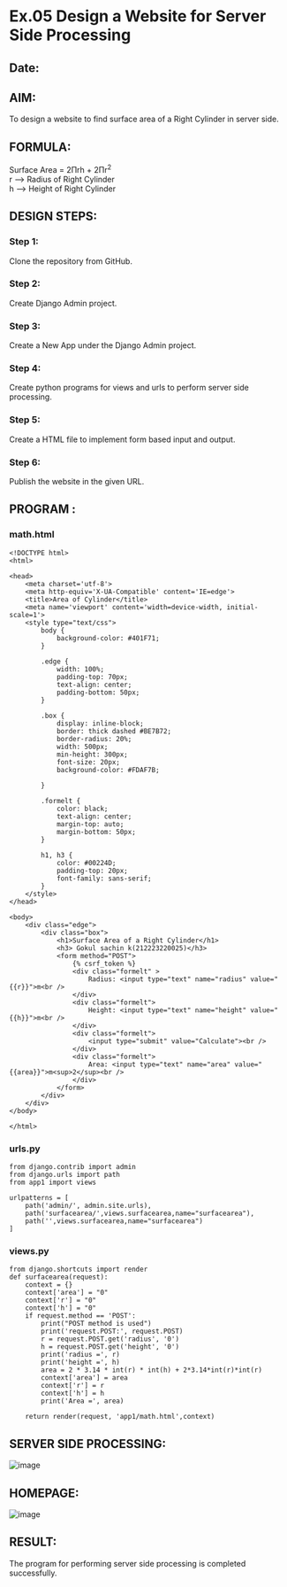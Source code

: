 # Ex.05 Design a Website for Server Side Processing
## Date:
## AIM:
To design a website to find surface area of a Right Cylinder in server side.
## FORMULA:
Surface Area = 2Πrh + 2Πr<sup>2</sup>
<br>r --> Radius of Right Cylinder
<br>h --> Height of Right Cylinder
## DESIGN STEPS:
### Step 1:
Clone the repository from GitHub.
### Step 2:
Create Django Admin project.
### Step 3:
Create a New App under the Django Admin project.
### Step 4:
Create python programs for views and urls to perform server side processing.
### Step 5:
Create a HTML file to implement form based input and output.
### Step 6:
Publish the website in the given URL.
## PROGRAM :
### math.html
```
<!DOCTYPE html>
<html>

<head>
    <meta charset='utf-8'>
    <meta http-equiv='X-UA-Compatible' content='IE=edge'>
    <title>Area of Cylinder</title>
    <meta name='viewport' content='width=device-width, initial-scale=1'>
    <style type="text/css">
        body {
            background-color: #401F71;
        }

        .edge {
            width: 100%;
            padding-top: 70px;
            text-align: center;
            padding-bottom: 50px;
        }

        .box {
            display: inline-block;
            border: thick dashed #BE7B72;
            border-radius: 20%;
            width: 500px;
            min-height: 300px;
            font-size: 20px;
            background-color: #FDAF7B;
            
        }

        .formelt {
            color: black;
            text-align: center;
            margin-top: auto;
            margin-bottom: 50px;
        }

        h1, h3 {
            color: #00224D;
            padding-top: 20px;
            font-family: sans-serif;
        }
    </style>
</head>

<body>
    <div class="edge">
        <div class="box">
            <h1>Surface Area of a Right Cylinder</h1>
            <h3> Gokul sachin k(212223220025)</h3>
            <form method="POST">
                {% csrf_token %}
                <div class="formelt" >
                    Radius: <input type="text" name="radius" value="{{r}}">m<br />
                </div>
                <div class="formelt">
                    Height: <input type="text" name="height" value="{{h}}">m<br />
                </div>
                <div class="formelt">
                    <input type="submit" value="Calculate"><br />
                </div>
                <div class="formelt">
                    Area: <input type="text" name="area" value="{{area}}">m<sup>2</sup><br />
                </div>
            </form>
        </div>
    </div>
</body>

</html>
```
### urls.py
```
from django.contrib import admin
from django.urls import path
from app1 import views

urlpatterns = [
    path('admin/', admin.site.urls),
    path('surfacearea/',views.surfacearea,name="surfacearea"),
    path('',views.surfacearea,name="surfacearea")
]
```
### views.py
```
from django.shortcuts import render
def surfacearea(request):
    context = {}
    context['area'] = "0"
    context['r'] = "0"
    context['h'] = "0"
    if request.method == 'POST':
        print("POST method is used")
        print('request.POST:', request.POST)
        r = request.POST.get('radius', '0') 
        h = request.POST.get('height', '0') 
        print('radius =', r)
        print('height =', h)
        area = 2 * 3.14 * int(r) * int(h) + 2*3.14*int(r)*int(r)
        context['area'] = area
        context['r'] = r
        context['h'] = h
        print('Area =', area)
    
    return render(request, 'app1/math.html',context)
```

## SERVER SIDE PROCESSING:
![image](https://github.com/Jai-Pradhiksha/MathServer/assets/100289733/73c26b0b-10c6-4bfd-9f2f-e13705193603)
## HOMEPAGE:
![image](https://github.com/vksachin2018/MathServer/assets/149366019/744d2581-7eb0-4674-a671-60212403ae6f)

## RESULT:
The program for performing server side processing is completed successfully.
